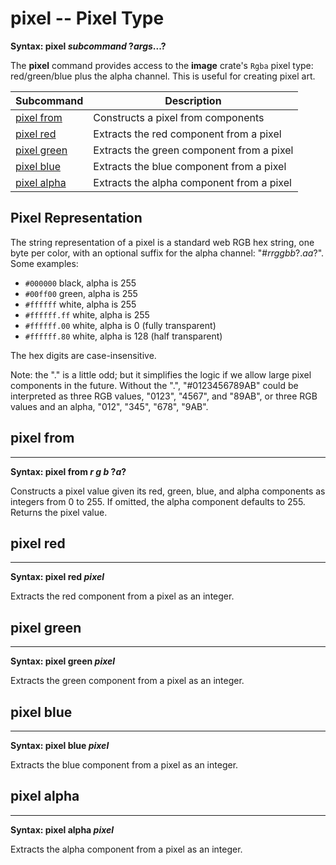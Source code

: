# pixel -- Pixel Type

**Syntax: pixel *subcommand* ?*args*...?**

The **pixel** command provides access to the **image** crate's `Rgba` pixel type: red/green/blue
plus the alpha channel.  This is useful for creating pixel art.

| Subcommand                   | Description |
| ---------------------------- | ----------- |
| [pixel from](#pixel-from)    | Constructs a pixel from components |
| [pixel red](#pixel-red)      | Extracts the red component from a pixel |
| [pixel green](#pixel-green)  | Extracts the green component from a pixel |
| [pixel blue](#pixel-blue)    | Extracts the blue component from a pixel |
| [pixel alpha](#pixel-alpha)  | Extracts the alpha component from a pixel |

## Pixel Representation

The string representation of a pixel is a standard web RGB hex string, one byte per color, with
an optional suffix for the alpha channel: "#*rrggbb*?.*aa*?".  Some examples:

* `#000000` black, alpha is 255
* `#00ff00` green, alpha is 255
* `#ffffff` white, alpha is 255
* `#ffffff.ff` white, alpha is 255
* `#ffffff.00` white, alpha is 0 (fully transparent)
* `#ffffff.80` white, alpha is 128 (half transparent)

The hex digits are case-insensitive.

Note: the "." is a little odd; but it simplifies the logic if we allow large pixel components
in the future.  Without the ".",  "#0123456789AB" could be interpreted as three RGB values,
"0123", "4567", and "89AB", or three RGB values and an alpha, "012", "345", "678", "9AB".

## pixel from
---
**Syntax: pixel from *r g b* ?*a*?**

Constructs a pixel value given its red, green, blue, and alpha components as integers from
0 to 255.  If omitted, the alpha component defaults to 255.  Returns the pixel value.

## pixel red
---
**Syntax: pixel red *pixel***

Extracts the red component from a pixel as an integer.

## pixel green
---
**Syntax: pixel green *pixel***

Extracts the green component from a pixel as an integer.

## pixel blue
---
**Syntax: pixel blue *pixel***

Extracts the blue component from a pixel as an integer.

## pixel alpha
---
**Syntax: pixel alpha *pixel***

Extracts the alpha component from a pixel as an integer.
